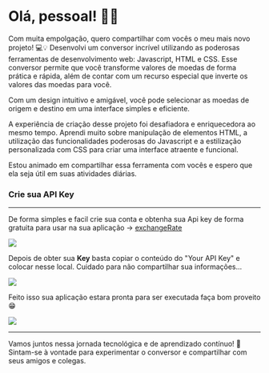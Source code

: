 # Olá, pessoal! 👋🏽

Com muita empolgação, quero compartilhar com vocês o meu mais novo projeto! 💻💡 Desenvolvi um conversor incrível utilizando as poderosas ferramentas de desenvolvimento web: Javascript, HTML e CSS. Esse conversor permite que você transforme valores de moedas de forma prática e rápida, além de contar com um recurso especial que inverte os valores das moedas para você.

Com um design intuitivo e amigável, você pode selecionar as moedas de origem e destino em uma interface simples e eficiente.

A experiência de criação desse projeto foi desafiadora e enriquecedora ao mesmo tempo. Aprendi muito sobre manipulação de elementos HTML, a utilização das funcionalidades poderosas do Javascript e a estilização personalizada com CSS para criar uma interface atraente e funcional.

Estou animado em compartilhar essa ferramenta com vocês e espero que ela seja útil em suas atividades diárias.

### Crie sua API Key
---
 De forma simples e facil crie sua conta e obtenha sua Api key de forma gratuita para usar na sua aplicação -> [exchangeRate](https://app.exchangerate-api.com/dashboard "exchangeRate")
 
![](https://lh3.googleusercontent.com/pw/AIL4fc97wj6o1K16H335orqF06GvoBI_HOBht2kKux9sNSkjEkcdHnP4TnD5xFYASbBtWvNzhWCyUZNwx1wIyzrTm3zV6l9Zy4vATOKfU7gMvu9_CIuEmaUrY3Igl0ZyDFtRTruGlqiB2QnuowemLxLehkct=w1705-h918-s-no?authuser=0)

Depois de obter sua **Key** basta copiar o conteúdo do "Your API Key" e colocar nesse local. Cuidado para não compartilhar sua informações...

![](https://lh3.googleusercontent.com/pw/AIL4fc9VV2u87JWDJG-ZdRTpyNSeM4g_MQSH-87mIQ1-ANqKxXrY08Zig5PFx95Us5AmYyYCfs8LkwBoadxP_rAPpAnzW_5zqBjMnB5eAhP0hEqD9mgXocBx2UZKYTWd1KijHS1Xg7WtTeQKWPWzeLpSzxsA=w1631-h918-s-no?authuser=0)


Feito isso sua aplicação estara pronta para ser executada faça bom proveito 😁

![](https://lh3.googleusercontent.com/pw/AIL4fc933Aw2vA4nvSzLYuG0Xa8YLceCttVnUO55g9OZ79zoquVXvxvgA_HnADjvxodfkV-1rOmtaq3Dc-6bhsKtfBJ60nBHhckLh0mrwQyHLmBxrcAB1XyVCAvFNUL_eKXnbyEqEBESmu3BLB4vOBTt_YyD=w1869-h906-s-no?authuser=0)

---

Vamos juntos nessa jornada tecnológica e de aprendizado contínuo! 🚀 Sintam-se à vontade para experimentar o conversor e compartilhar com seus amigos e colegas.

